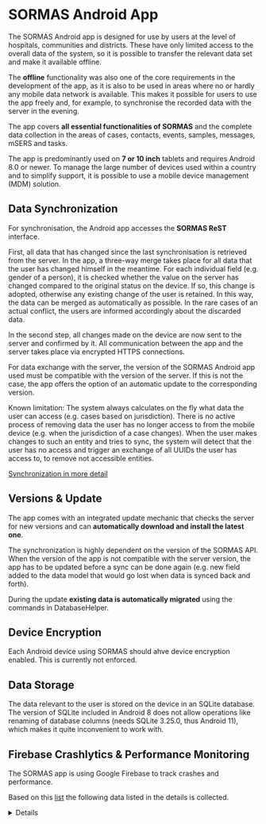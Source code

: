 # SORMAS Android App

The SORMAS Android app is designed for use by users at the level of hospitals, communities and districts.
These have only limited access to the overall data of the system, so it is possible to transfer the relevant data set and make it available offline.

The **offline** functionality was also one of the core requirements in the development of the app, as it is also to be used in areas where no or hardly any mobile data network is available.
This makes it possible for users to use the app freely and, for example, to synchronise the recorded data with the server in the evening.

The app covers **all essential functionalities of SORMAS** and the complete data collection in the areas of
cases, contacts, events, samples, messages, mSERS and tasks.

The app is predominantly used on **7 or 10 inch** tablets and requires Android 8.0 or newer.
To manage the large number of devices used within a country and to simplify support, it is possible to use a mobile device management (MDM) solution.

## Data Synchronization

For synchronisation, the Android app accesses the **SORMAS ReST** interface.

First, all data that has changed since the last synchronisation is retrieved from the server.
In the app, a three-way merge takes place for all data that the user has changed himself in the meantime.
For each individual field (e.g. gender of a person), it is checked whether the value on the server has changed compared to the original status on the device.
If so, this change is adopted, otherwise any existing change of the user is retained.
In this way, the data can be merged as automatically as possible.
In the rare cases of an actual conflict, the users are informed accordingly about the discarded data.

In the second step, all changes made on the device are now sent to the server and confirmed by it.
All communication between the app and the server takes place via encrypted HTTPS connections.

For data exchange with the server, the version of the SORMAS Android app used must be compatible with the version of the server.
If this is not the case, the app offers the option of an automatic update to the corresponding version.

Known limitation: The system always calculates on the fly what data the user can access (e.g. cases based on jurisdiction).
There is no active process of removing data the user has no longer access to from the mobile device (e.g. when the jurisdiction of a case changes).
When the user makes changes to such an entity and tries to sync, the system will detect that the user has no access and trigger an exchange of all UUIDs the user has access to, to remove not accessible entities.

[Synchronization in more detail](https://github.com/hzi-braunschweig/SORMAS-Project/blob/development/sormas-base/doc/SormasSyncProcess.md)

## Versions & Update

The app comes with an integrated update mechanic that checks the server for new versions and can **automatically download and install the latest one**.

The synchronization is highly dependent on the version of the SORMAS API.
When the version of the app is not compatible with the server version, the app has to be updated before a sync can be done again
(e.g. new field added to the data model that would go lost when data is synced back and forth).

During the update **existing data is automatically migrated** using the commands in DatabaseHelper.


## Device Encryption

Each Android device using SORMAS should ahve device encryption enabled. This is currently not enforced.

## Data Storage

The data relevant to the user is stored on the device in an SQLite database.
The version of SQLite included in Android 8 does not allow operations like renaming of database columns (needs SQLite 3.25.0, thus Android 11), which makes it quite inconvenient to work with.

## Firebase Crashlytics & Performance Monitoring

The SORMAS app is using Google Firebase to track crashes and performance.

Based on this [list](https://firebase.google.com/support/privacy) the following data listed in the details is collected.

<details>

* An RFC-4122 UUID which permits us to deduplicate crashes
* The timestamp of when the crash occurred
* The app's bundle identifier and full version number
* The device's operating system name and version number
* A boolean indicating whether the device was jailbroken/rooted
* The device's model name, CPU architecture, amount of RAM and disk space
* The uint64 instruction pointer of every frame of every currently running thread
* If available in the runtime, the plain-text method or function name containing each instruction pointer.
* If an exception was thrown, the plain-text class name and message value of the exception
* If a fatal signal was raised, its name and integer code
* For each binary image loaded into the application, its name, UUID, byte size, and the uint64 base address at which it was loaded into RAM
* A boolean indicating whether or not the app was in the background at the time it crashed
* An integer value indicating the rotation of the screen at the time of crash
* A boolean indicating whether the device's proximity sensor was triggered

Data within the framework of Firebase Performance Monitoring:

* General device information, such as model, OS, and orientation
* RAM and disk size
* CPU usage
* Carrier (based on Mobile Country and Network Code)
* Radio/Network information (for example, Wi-Fi, LTE, 3G)
* Country (based on IP address)
* Locale/language
* App version
* App foreground or background state
* App package name
* Firebase installation IDs
* Duration times for automated traces
* Network URLs (not including URL parameters or payload content) and the following corresponding information:
* Response codes (for example, 403, 200)
* Payload size in bytes
* Response times

Data that Firebase basically collects:

| User dimension                                          | Type   | Description                                                                                          |
|---------------------------------------------------------|--------|------------------------------------------------------------------------------------------------------|
| Age                                                     | Text   | Identifies users by six categories: 18-24, 25-34, 35-44, 45-54, 55-64, and 65+.                      |
| App Store                                               | Text   | The store from which the app was downloaded and installed.                                           |
| App Version                                             | Text   | The versionName (Android) or the Bundle version (iOS).                                               |
| Country                                                 | Text   | The country the user resides in.                                                                     |
| Device Brand                                            | Text   | The brand name of the mobile device (e.g., Motorola, LG, or Samsung).                                |
| Device Category                                         | Text   | The category of the mobile device (e.g., mobile or tablet).                                          |
| Device Model                                            | Text   | The mobile device model name (e.g., iPhone 5s or SM-J500M).                                          |
| First Open Time                                         | Number | The time (in milliseconds, UTC) at which the user first opened the app, rounded up to the next hour. |
| Gender                                                  | Text   | Identifies users as either male or female.                                                           |
| Interests                                               | Text   | Lists the interests of the user (e.g., "Arts & Entertainment, Games, Sports").                       |
| Language                                                | Text   | The language setting of the device OS (e.g., en-us or pt-br).                                        |
| New/Established                                         | N/A    | New: First opened the app within the last 7 days.                                                    |
| Established: First opened the app more than 7 days ago. |
| OS Version                                              | Text   | The version of the device OS (e.g., 9.3.2 or 5.1.1).                                                 |

Plus: UUID of the SORMAS users.
</details>
